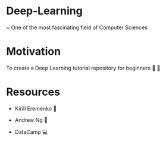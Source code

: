 # Deep-Learning

~ One of the most fascinating field of Computer Sciences

# Motivation

To create a Deep Learning tutorial repository for beginners 👦 👧

# Resources

- Kirill Eremenko  👦

- Andrew Ng  👦

- DataCamp 💻
